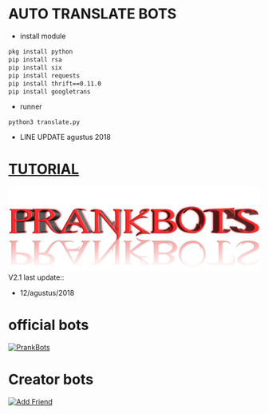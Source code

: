 # AUTO TRANSLATE BOTS
- install module
```
pkg install python
pip install rsa
pip install six
pip install requests
pip install thrift==0.11.0
pip install googletrans
```
- runner
```
python3 translate.py
```
- LINE UPDATE
agustus 2018
# [TUTORIAL](https://www.youtube.com/channel/UCycBrqSWEHdk-slnhUmGWiQ)
![Prankbots](prankbots.png)
V2.1 last update::
- 12/agustus/2018
# official bots
<a href="https://line.me/R/ti/p/%40gnh2780p"><img height="36" border="0" alt="PrankBots" src="https://scdn.line-apps.com/n/line_add_friends/btn/en.png"></a>
# Creator bots
<a href="https://line.me/R/ti/p/~adiputra.95"><img height="36" border="0" alt="Add Friend" src="https://scdn.line-apps.com/n/line_add_friends/btn/en.png"></a>
